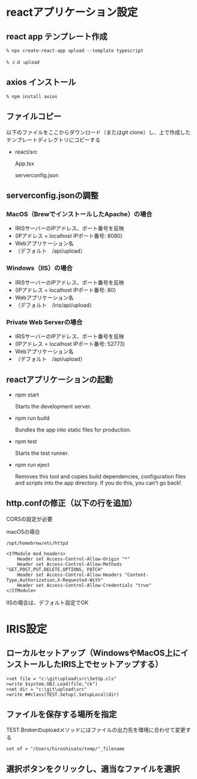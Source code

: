 # reactアプリケーション設定

## react app テンプレート作成

```% npx create-react-app upload --template typescript```

```% ｃｄ upload```

## axios インストール

```% npm install axios```

## ファイルコピー

以下のファイルをここからダウンロード（またはgit clone）し、上で作成したテンプレートディレクトリにコピーする

- react/src

  App.tsx

  serverconfig.json
   
## serverconfig.jsonの調整

### MacOS（BrewでインストールしたApache）の場合

 - IRISサーバーのIPアドレス、ポート番号を反映
 - (IPアドレス = localhost IPポート番号: 8080)
 - Webアプリケーション名
 - （デフォルト　/api/upload）

### Windows（IIS）の場合

 - IRISサーバーのIPアドレス、ポート番号を反映
 - (IPアドレス = localhost IPポート番号: 80)
 - Webアプリケーション名
 - （デフォルト　/iris/api/upload）

### Private Web Serverの場合

 - IRISサーバーのIPアドレス、ポート番号を反映
 - (IPアドレス = localhost IPポート番号: 52773)
 - Webアプリケーション名
 - （デフォルト　/api/upload）

## reactアプリケーションの起動

- npm start

    Starts the development server.

- npm run build

    Bundles the app into static files for production.

- npm test

    Starts the test runner.

- npm run eject

    Removes this tool and copies build dependencies, configuration files
    and scripts into the app directory. If you do this, you can’t go back!

## http.confの修正（以下の行を追加）

CORSの設定が必要

macOSの場合

```
/opt/homebrew/etc/httpd
```

```
<IfModule mod_headers>
    Header set Access-Control-Allow-Origin "*"
    Header set Access-Control-Allow-Methods "GET,POST,PUT,DELETE,OPTIONS, PATCH"
    Header set Access-Control-Allow-Headers "Content-Type,Authorization,X-Requested-With"
    Header set Access-Control-Allow-Credentials "true"
</IfModule>
```

IISの場合は、デフォルト設定でOK

# IRIS設定


## ローカルセットアップ（WindowsやMacOS上にインストールしたIRIS上でセットアップする）

```
>set file = "c:\git\upload\src\SetUp.cls"
>write $system.OBJ.Load(file,"ck")
>set dir = "c:\git\upload\src"
>write ##class(TEST.Setup).SetupLocal(dir)
```

## ファイルを保存する場所を指定

TEST.Brokerのuploadメソッドにはファイルの出力先を環境に合わせて変更する

`set of = "/Users/hiroshisato/temp/"_filename`
## 選択ボタンをクリックし、適当なファイルを選択
